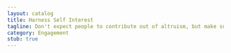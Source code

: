 ```yaml
---
layout: catalog
title: Harness Self Interest
tagline: Don't expect people to contribute out of altruism, but make sure they have a real reason to do so.
category: Engagement
stub: true
---
```

